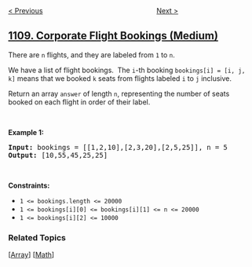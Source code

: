 <!--|This file generated by command(leetcode description); DO NOT EDIT.    |-->
<!--+----------------------------------------------------------------------+-->
<!--|@author    openset <openset.wang@gmail.com>                           |-->
<!--|@link      https://github.com/openset                                 |-->
<!--|@home      https://github.com/openset/leetcode                        |-->
<!--+----------------------------------------------------------------------+-->

[< Previous](../defanging-an-ip-address "Defanging an IP Address")
　　　　　　　　　　　　　　　　
[Next >](../delete-nodes-and-return-forest "Delete Nodes And Return Forest")

## [1109. Corporate Flight Bookings (Medium)](https://leetcode.com/problems/corporate-flight-bookings "航班预订统计")

<p>There are <code>n</code> flights, and they are labeled&nbsp;from <code>1</code> to <code>n</code>.</p>

<p>We have a list of flight bookings.&nbsp; The <code>i</code>-th booking&nbsp;<code>bookings[i] = [i, j, k]</code>&nbsp;means that we booked <code>k</code> seats from flights labeled <code>i</code> to <code>j</code> inclusive.</p>

<p>Return an array <code>answer</code> of length <code>n</code>, representing the number of seats booked on each flight in order of their label.</p>

<p>&nbsp;</p>
<p><strong>Example 1:</strong></p>

<pre>
<strong>Input:</strong> bookings = [[1,2,10],[2,3,20],[2,5,25]], n = 5
<strong>Output:</strong> [10,55,45,25,25]
</pre>

<p>&nbsp;</p>
<p><strong>Constraints:</strong></p>

<ul>
	<li><code>1 &lt;= bookings.length &lt;= 20000</code></li>
	<li><code>1 &lt;= bookings[i][0] &lt;= bookings[i][1] &lt;= n &lt;= 20000</code></li>
	<li><code>1 &lt;= bookings[i][2] &lt;= 10000</code></li>
</ul>

### Related Topics
  [[Array](../../tag/array/README.md)]
  [[Math](../../tag/math/README.md)]
